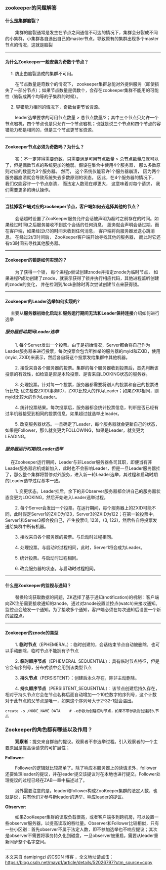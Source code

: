 ### zookeeper的问题解答



#### 什么是集群脑裂？

&nbsp;　　集群的脑裂通常是发生在节点之间通信不可达的情况下，集群会分裂成不同的小集群，小集群各自选出自己的master节点，导致原有的集群出现多个master节点的情况，这就是脑裂

--------------

#### 为什么Zookeeper一般安装为奇数个节点？

&nbsp;　1. 防止由脑裂造成的集群不可用。

&nbsp;　　在节点数量是奇数个的情况下， zookeeper集群总能对外提供服务（即使损失了一部分节点）；如果节点数量是偶数个，会存在zookeeper集群不能用的可能性（脑裂成两个均等的子集群的时候）。

&nbsp;　2. 容错能力相同的情况下，奇数台更节省资源。

&nbsp;　　leader选举要求的可用节点数量 > 总节点数量/2；其中三个节点只允许一个节点宕机，四个节点也是只允许一个节点宕机；也就是说三个节点和四个节点的容错能力都是相同的，但是三个节点更节省资源。

---------------------



#### Zookeeper节点必须为奇数吗？为什么？

&nbsp;　　答：不一定非得需要奇数，只需要满足可用节点数量 > 总节点数量/2就可以了，但是偶数节点的系统更加的脆弱。假设在集合中使用4个服务器， 那么多数原则对应的数量为3个服务器。 然而， 这个系统仅能容许1个服务器崩溃， 因为两个服务器崩溃就会导致系统失去多数原则的状态。 因此，在4个服务器的情况下， 我们仅能容许一个节点崩溃， 而法定人数现在却更大， 这意味着对每个请求， 我们需要更多的确认操作。

--------------------

#### 当挂掉客户端对应的zookeeper节点，客户端如何去选择其他的节点？

&nbsp;　　会话超时设置了ZooKeeper服务允许会话被声明为超时之前存在的时间。如果经过时间t之后服务接收不到这个会话的任何消息， 服务就会声明会话过期。而在客户端，如果经过t/3的时间未收到任何消息， 客户端将向服务器发送心跳消息。 在经过2t/3时间后， ZooKeeper客户端开始寻找其他的服务器， 而此时它还有t/3时间去寻找其他服务器。

----------------------

#### Zookeeper的锁是如何实现的？

&nbsp;　　为了获得一个锁， 每个进程p尝试创建znode并指定znode为临时节点， 如果进程P成功创建了znode，就表示获得了锁并执行相应代码，其他进程监听创建的znode的变化， 并在检测到/lock删除时再次尝试创建节点来获得锁。

--------------------------

#### Zookeeper的Leader选举如何实现的?

&nbsp;　主要从**服务器初始化启动**和**服务运行期间无法和Leader保持连接**介绍如何进行选举

##### 服务器启动期间Leader选举
&nbsp;　　1. 每个Server发出一个投票。由于是初始情况，Server都会将自己作为Leader服务器来进行投票，每次投票会包含所推举的服务器的myid和ZXID，使用(myid, ZXID)来表示，然后各自将这个投票发给集群中其他机器。

&nbsp;　　2. 接受来自各个服务器的投票。集群的每个服务器收到投票后，首先判断该投票的有效性，如检查是否是本轮投票、是否来自LOOKING状态的服务器。

&nbsp;　　3. 处理投票。针对每一个投票，服务器都需要将别人的投票和自己的投票进行比较; 优先检查ZXID(事务ID)，ZXID比较大的作为Leader；如果ZXID相同，则myid比较大的作为Leader。

&nbsp;　　4. 统计投票结果。每次投票后，服务器都会统计投票信息，判断是否已经有过半机器接受到相同的投票信息，如果超过就选举出leader。

&nbsp;　　5. 改变服务器状态。一旦确定了Leader，每个服务器就会更新自己的状态，如果是Follower，那么就变更为FOLLOWING，如果是Leader，就变更为LEADING。
 
##### 服务器运行时期的Leader选举

&nbsp;　在Zookeeper运行期间，Leader与非Leader服务器各司其职，即便当有非Leader服务器宕机或新加入，此时也不会影响Leader，但是一旦Leader服务器挂了，那么整个集群将暂停对外服务，进入新一轮Leader选举，其过程和启动时期的Leader选举过程基本一致。

&nbsp;　　1. 变更状态。Leader挂后，余下的非Observer服务器都会讲自己的服务器状态变更为LOOKING，然后开始进入Leader选举过程。

&nbsp;　　2. 每个Server会发出一个投票。在运行期间，每个服务器上的ZXID可能不同，此时假定Server1的ZXID为123，Server3的ZXID为122；在第一轮投票中，Server1和Server3都会投自己，产生投票(1, 123)，(3, 122)，然后各自将投票发送给集群中所有机器。

&nbsp;　　3. 接收来自各个服务器的投票。与启动时过程相同。

&nbsp;　　4. 处理投票。与启动时过程相同，此时，Server1将会成为Leader。

&nbsp;　　5. 统计投票。与启动时过程相同。

&nbsp;　　6. 改变服务器的状态。与启动时过程相同。


--------------------------

#### 什么是Zookeeper的监视与通知？

&nbsp;　　替换轮询获取数据的问题，ZK选择了基于通知(notification)的机制：客户端向ZK注册需要接收通知的znode，通过对znode设置监控点(watch)来接收通知。监控点会触发一个通知。为了接收多个通知，客户端必须在每次通知后设置一个新的监控点。

-------------------------

#### Zookeeper的znode的类型

&nbsp;　　1. **临时节点**（EPHEMERAL）：临时创建的，会话结束节点自动被删除，也可以手动删除，临时节点不能拥有子节点

&nbsp;　　2. **临时顺序节点**（EPHEMERAL_SEQUENTIAL）：具有临时节点特征，但是它会有序列号，分布式锁中会用到该类型节点

&nbsp;　　3. **持久节点**（PERSISTENT）：创建后永久存在，除非主动删除。

&nbsp;　　4. **持久顺序节点**（PERSISTENT_SEQUENTIAL）：该节点创建后持久存在，相对于持久节点它会在节点名称后面自动增加一个10位数字的序列号，这个计数对于此节点的父节点是唯一，如果这个序列号大于2^32-1就会溢出。

```shell
create -s /NODE_NAME DATA    # -e参数为创建临时节点，如果不带参数则创建持久节点
```

### Zookeeper的角色都有哪些以及作用？

&nbsp;　　**观察者**：提交来自群首的提议。观察者不参选举过程。引入观察者的一个主要原因是提高读请求的可扩展性；



**Follower:**

&nbsp;　　Follower的逻辑就比较简单了。除了响应本服务器上的读请求外，follower还要处理leader的提议，并在leader提交该提议时在本地也进行提交。Follower处理提议的过程已经在ZAB一章中描述过了。

&nbsp;　　另外需要注意的是，leader和follower构成ZooKeeper集群的法定人数，也就是说，只有他们才参与新leader的选举、响应leader的提议。

**Observer:**

&nbsp;　　如果ZooKeeper集群的读取负载很高，或者客户端多到跨机房，可以设置一些observer服务器，以提高读取的吞吐量。Observer和Follower比较相似，只有一些小区别：首先observer不属于法定人数，即不参加选举也不响应提议；其次是observer不需要将事务持久化到磁盘，一旦observer被重启，需要从leader重新同步整个名字空间。

---------------------

本文来自 damipingzi 的CSDN 博客 ，全文地址请点击：https://blog.csdn.net/mayp1/article/details/52026797?utm_source=copy  

